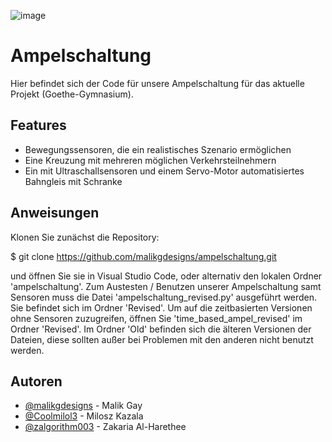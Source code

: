 ![image](https://github.com/user-attachments/assets/4011294d-90b7-4c0d-821a-ff564d8e17b8)


# Ampelschaltung
Hier befindet sich der Code für unsere Ampelschaltung für das aktuelle Projekt (Goethe-Gymnasium).



## Features

- Bewegungssensoren, die ein realistisches Szenario ermöglichen
- Eine Kreuzung mit mehreren möglichen Verkehrsteilnehmern
- Ein mit Ultraschallsensoren und einem Servo-Motor automatisiertes Bahngleis mit Schranke

## Anweisungen

Klonen Sie zunächst die Repository:

   $ git clone https://github.com/malikgdesigns/ampelschaltung.git
   
und öffnen Sie sie in Visual Studio Code, oder alternativ den lokalen Ordner 'ampelschaltung'.
Zum Austesten / Benutzen unserer Ampelschaltung samt Sensoren muss die Datei 'ampelschaltung_revised.py' ausgeführt werden. Sie befindet sich im Ordner 'Revised'. Um auf die zeitbasierten Versionen ohne Sensoren zuzugreifen, öffnen Sie 'time_based_ampel_revised' im Ordner 'Revised'.
Im Ordner 'Old' befinden sich die älteren Versionen der Dateien, diese sollten außer bei Problemen mit den anderen nicht benutzt werden.

## Autoren

- [@malikgdesigns](https://www.github.com/malikgdesigns) - Malik Gay
- [@Coolmilol3](https://www.github.com/Coolmilol3) - Milosz Kazala
- [@zalgorithm003](https://www.github.com/zalgorithm003) - Zakaria Al-Harethee


